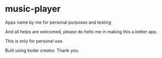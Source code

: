# music-player
Apps name by me for personal purposes and testing

And all helps are welcomed, please do hello me in making this a better app.

This is only for personal use.

Built using kodar creator.
Thank you.
